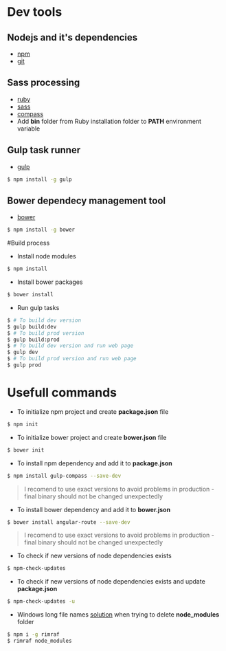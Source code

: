 # Dev tools

## Nodejs and it's dependencies
 - [npm](https://nodejs.org/en/)
 - [git](https://git-scm.com/downloads)
## Sass processing
 - [ruby](https://www.ruby-lang.org/en/downloads/)
 - [sass](http://sass-lang.com/guide)
 - [compass](http://compass-style.org/install/)
 - Add **bin** folder from Ruby installation folder to **PATH** environment variable
## Gulp task runner
 - [gulp](https://github.com/gulpjs/gulp/blob/master/docs/getting-started.md)
```sh
$ npm install -g gulp
```
## Bower dependecy management tool
 - [bower](http://bower.io/)
```sh
$ npm install -g bower
```
#Build process
 - Install node modules
```sh
$ npm install
```
 - Install bower packages
```sh
$ bower install
```
 - Run gulp tasks
```sh
$ # To build dev version
$ gulp build:dev
$ # To build prod version
$ gulp build:prod
$ # To build dev version and run web page
$ gulp dev
$ # To build prod version and run web page
$ gulp prod
```
# Usefull commands
 - To initialize npm project and create **package.json** file 
```sh
$ npm init
```
 - To initialize bower project and create **bower.json** file
```sh
$ bower init
```
 - To install npm dependency and add it to **package.json**
```sh
$ npm install gulp-compass --save-dev
```
> I recomend to use exact versions to avoid problems in production - final binary should not be changed unexpectedly
 - To install bower dependency and add it to **bower.json**
```sh
$ bower install angular-route --save-dev
```
> I recomend to use exact versions to avoid problems in production - final binary should not be changed unexpectedly
 - To check if new versions of node dependencies exists
```sh
$ npm-check-updates
``` 
 - To check if new versions of node dependencies exists and update **package.json**
```sh
$ npm-check-updates -u
```
 - Windows long file names [solution](https://coderwall.com/p/alhoww/solving-the-source-path-too-long-ntfs-issue) when trying to delete **node_modules** folder
```sh
$ npm i -g rimraf
$ rimraf node_modules
```
